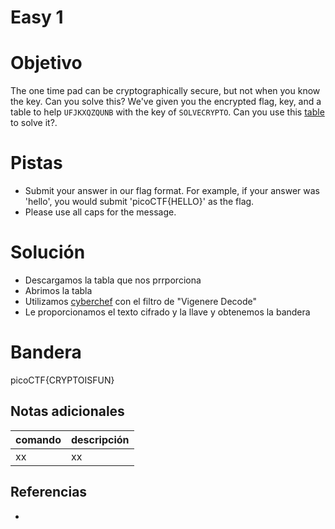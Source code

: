 # Easy 1

# Objetivo
The one time pad can be cryptographically secure, but not when you know the key. Can you solve this? We've given you the encrypted flag, key, and a table to help `UFJKXQZQUNB` with the key of `SOLVECRYPTO`. Can you use this [table](https://jupiter.challenges.picoctf.org/static/1fd21547c154c678d2dab145c29f1d79/table.txt) to solve it?.

# Pistas
- Submit your answer in our flag format. For example, if your answer was 'hello', you would submit 'picoCTF{HELLO}' as the flag.
- Please use all caps for the message.

# Solución
- Descargamos la tabla que nos prrporciona
- Abrimos la tabla
- Utilizamos [cyberchef](https://gchq.github.io/CyberChef/#recipe=Vigen%C3%A8re_Decode('SOLVECRYPTO')&input=VUZKS1hRWlFVTkI) con el filtro de "Vigenere Decode"
- Le proporcionamos el texto cifrado y la llave y obtenemos la bandera

# Bandera
picoCTF{CRYPTOISFUN}

## Notas adicionales
| comando | descripción |
| ------ | ------ |
| xx | xx |

## Referencias
- []()